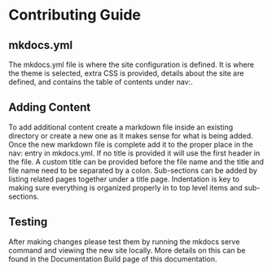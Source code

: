# Contributing Guide

## mkdocs.yml

The mkdocs.yml file is where the site configuration is defined. It is where the theme is selected, extra CSS is provided, details about the site are defined, and contains the table of contents under nav:. 

## Adding Content

To add additional content create a markdown file inside an existing directory or create a new one as it makes sense for what is being added. Once the new markdown file is complete add it to the proper place in the nav: entry in mkdocs.yml. If no title is provided it will use the first header in the file. A custom title can be provided before the file name and the title and file name need to be separated by a colon. Sub-sections can be added by listing related pages together under a title page. Indentation is key to making sure everything is organized properly in to top level items and sub-sections.

## Testing

After making changes please test them by running the mkdocs serve command and viewing the new site locally. More details on this can be found in the Documentation Build page of this documentation. 